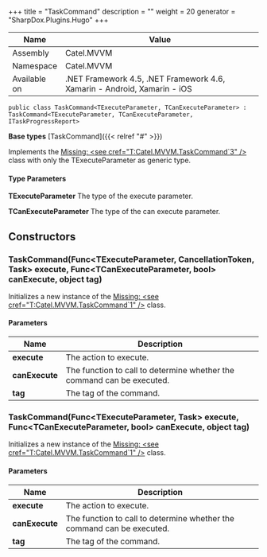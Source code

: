 

+++
title = "TaskCommand" 
description = ""
weight = 20
generator = "SharpDox.Plugins.Hugo"
+++

Name|Value
---|---
Assembly|Catel.MVVM
Namespace|Catel.MVVM
Available on|.NET Framework 4.5, .NET Framework 4.6, Xamarin - Android, Xamarin - iOS

```
public class TaskCommand<TExecuteParameter, TCanExecuteParameter> : TaskCommand<TExecuteParameter, TCanExecuteParameter, ITaskProgressReport>
```

**Base types**
[TaskCommand]({{< relref "#" >}})

Implements the [Missing: &lt;see cref="T:Catel.MVVM.TaskCommand`3" /&gt;](#) class with only the TExecuteParameter as generic type.

#### Type Parameters

**TExecuteParameter**
The type of the execute parameter.

**TCanExecuteParameter**
The type of the can execute parameter.

## Constructors

### TaskCommand(Func&lt;TExecuteParameter, CancellationToken, Task&gt; execute, Func&lt;TCanExecuteParameter, bool&gt; canExecute, object tag)

Initializes a new instance of the [Missing: &lt;see cref="T:Catel.MVVM.TaskCommand`1" /&gt;](#) class.

#### Parameters

Name|Description
---|---
**execute**|The action to execute.
**canExecute**|The function to call to determine whether the command can be executed.
**tag**|The tag of the command.

### TaskCommand(Func&lt;TExecuteParameter, Task&gt; execute, Func&lt;TCanExecuteParameter, bool&gt; canExecute, object tag)

Initializes a new instance of the [Missing: &lt;see cref="T:Catel.MVVM.TaskCommand`1" /&gt;](#) class.

#### Parameters

Name|Description
---|---
**execute**|The action to execute.
**canExecute**|The function to call to determine whether the command can be executed.
**tag**|The tag of the command.

